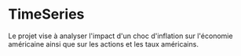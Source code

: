 # TimeSeries

Le projet vise à analyser l'impact d'un choc d'inflation sur l'économie américaine ainsi que sur les actions et les taux américains.
